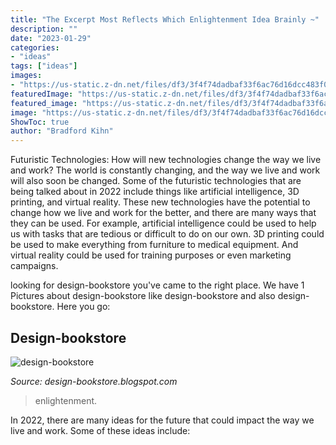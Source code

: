 ```yaml
---
title: "The Excerpt Most Reflects Which Enlightenment Idea Brainly ~"
description: ""
date: "2023-01-29"
categories:
- "ideas"
tags: ["ideas"]
images:
- "https://us-static.z-dn.net/files/df3/3f4f74dadbaf33f6ac76d16dcc483f08.png"
featuredImage: "https://us-static.z-dn.net/files/df3/3f4f74dadbaf33f6ac76d16dcc483f08.png"
featured_image: "https://us-static.z-dn.net/files/df3/3f4f74dadbaf33f6ac76d16dcc483f08.png"
image: "https://us-static.z-dn.net/files/df3/3f4f74dadbaf33f6ac76d16dcc483f08.png"
ShowToc: true
author: "Bradford Kihn"
---
```



Futuristic Technologies: How will new technologies change the way we live and work?
The world is constantly changing, and the way we live and work will also soon be changed. Some of the futuristic technologies that are being talked about in 2022 include things like artificial intelligence, 3D printing, and virtual reality. These new technologies have the potential to change how we live and work for the better, and there are many ways that they can be used. For example, artificial intelligence could be used to help us with tasks that are tedious or difficult to do on our own. 3D printing could be used to make everything from furniture to medical equipment. And virtual reality could be used for training purposes or even marketing campaigns.

	

		
looking for design-bookstore you've came to the right place. We have 1 Pictures about design-bookstore like design-bookstore and also design-bookstore. Here you go:
		
    
## Design-bookstore

<img loading=lazy src="https://us-static.z-dn.net/files/df3/3f4f74dadbaf33f6ac76d16dcc483f08.png" onerror="this.onerror=null;this.src='https://tse4.mm.bing.net/th?id=OIP.cyUTmciGqOmouZ4FGQDC-AHaHa&amp;pid=15.1';" alt="design-bookstore">

_Source: design-bookstore.blogspot.com_

>enlightenment. 

	

In 2022, there are many ideas for the future that could impact the way we live and work. Some of these ideas include:

